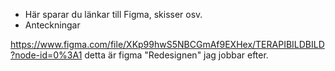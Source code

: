 * Här sparar du länkar till Figma, skisser osv.
* Anteckningar

https://www.figma.com/file/XKp99hwS5NBCGmAf9EXHex/TERAPIBILDBILD?node-id=0%3A1 detta är figma "Redesignen" jag jobbar efter.
